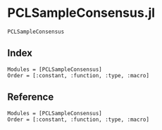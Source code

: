 # PCLSampleConsensus.jl

```@docs
PCLSampleConsensus
```

## Index

```@index
Modules = [PCLSampleConsensus]
Order = [:constant, :function, :type, :macro]
```

## Reference

```@autodocs
Modules = [PCLSampleConsensus]
Order = [:constant, :function, :type, :macro]
```
